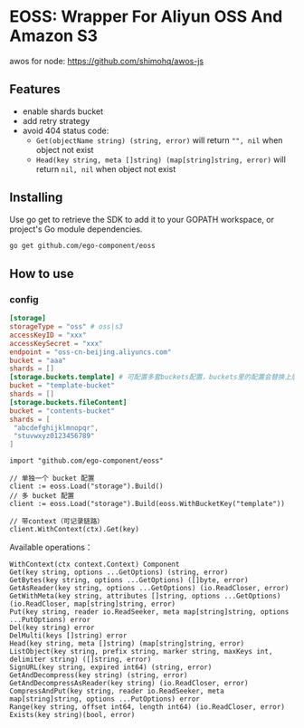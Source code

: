 # EOSS: Wrapper For Aliyun OSS And Amazon S3

awos for node: https://github.com/shimohq/awos-js

## Features

- enable shards bucket
- add retry strategy
- avoid 404 status code:
  - `Get(objectName string) (string, error)` will return `"", nil` when object not exist
  - `Head(key string, meta []string) (map[string]string, error)` will return `nil, nil` when object not exist

## Installing

Use go get to retrieve the SDK to add it to your GOPATH workspace, or project's Go module dependencies.

```bash
go get github.com/ego-component/eoss
```

## How to use
### config
```toml
[storage]
storageType = "oss" # oss|s3
accessKeyID = "xxx"
accessKeySecret = "xxx"
endpoint = "oss-cn-beijing.aliyuncs.com"
bucket = "aaa"
shards = []
[storage.buckets.template] # 可配置多套buckets配置，buckets里的配置会替换上层配置
bucket = "template-bucket"
shards = []
[storage.buckets.fileContent]
bucket = "contents-bucket"
shards = [
 "abcdefghijklmnopqr",
 "stuvwxyz0123456789"
]
```

```golang
import "github.com/ego-component/eoss"

// 单独一个 bucket 配置
client := eoss.Load("storage").Build()
// 多 bucket 配置
client := eoss.Load("storage").Build(eoss.WithBucketKey("template"))

// 带context（可记录链路）
client.WithContext(ctx).Get(key)
```

Available operations：

```golang
WithContext(ctx context.Context) Component
Get(key string, options ...GetOptions) (string, error)
GetBytes(key string, options ...GetOptions) ([]byte, error)
GetAsReader(key string, options ...GetOptions) (io.ReadCloser, error)
GetWithMeta(key string, attributes []string, options ...GetOptions) (io.ReadCloser, map[string]string, error)
Put(key string, reader io.ReadSeeker, meta map[string]string, options ...PutOptions) error
Del(key string) error
DelMulti(keys []string) error
Head(key string, meta []string) (map[string]string, error)
ListObject(key string, prefix string, marker string, maxKeys int, delimiter string) ([]string, error)
SignURL(key string, expired int64) (string, error)
GetAndDecompress(key string) (string, error)
GetAndDecompressAsReader(key string) (io.ReadCloser, error)
CompressAndPut(key string, reader io.ReadSeeker, meta map[string]string, options ...PutOptions) error
Range(key string, offset int64, length int64) (io.ReadCloser, error)
Exists(key string)(bool, error)
```
